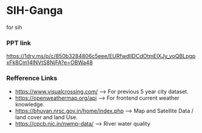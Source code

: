 # SIH-Ganga
for sih

### PPT link 
https://1drv.ms/p/c/850b3284806c5eee/EURfwdIlDCdOtmElXJy_voQBLpgpxFk8Cm14lNVtS8NjFA?e=OBWa48

### Refference Links 

- https://www.visualcrossing.com/ 
--> For previous 5 year city dataset.  
- https://openweathermap.org/api
--> For frontend current weather knowledge.
- https://bhuvan.nrsc.gov.in/home/index.php
--> Map and Satellite Data / land cover and land Use.
- https://cpcb.nic.in/nwmp-data/
--> River water quality
